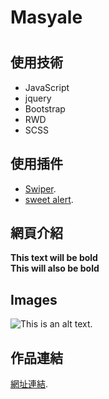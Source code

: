 # Masyale <h1>
## 使用技術
* JavaScript
* jquery
* Bootstrap
* RWD
* SCSS 
## 使用插件
* [Swiper](https://swiperjs.com).
* [sweet alert](https://sweetalert2.github.io/#download).
## 網頁介紹


**This text will be bold**  
__This will also be bold__

## Images
![This is an alt text.](./images/img/iocn.png")

## 作品連結
[網址連結](https://j-mingyan.github.io/Masyale.github.io/westernRestaurant_1.html).
